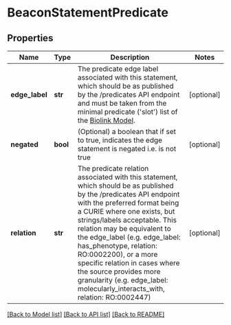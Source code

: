 # BeaconStatementPredicate

## Properties
Name | Type | Description | Notes
------------ | ------------- | ------------- | -------------
**edge_label** | **str** | The predicate edge label associated with this statement, which should be as published by the /predicates API endpoint and must be taken from the minimal predicate (&#39;slot&#39;) list of the [Biolink Model](https://biolink.github.io/biolink-model).  | [optional] 
**negated** | **bool** | (Optional) a boolean that if set to true, indicates the  edge statement is negated i.e. is not true  | [optional] 
**relation** | **str** | The predicate relation associated with this statement, which should be as published by the /predicates API endpoint with the preferred format being a CURIE where one exists, but strings/labels acceptable. This relation may be equivalent to the edge_label (e.g. edge_label: has_phenotype, relation: RO:0002200), or a more specific relation in cases where the source provides more granularity (e.g. edge_label: molecularly_interacts_with, relation: RO:0002447) | [optional] 

[[Back to Model list]](../README.md#documentation-for-models) [[Back to API list]](../README.md#documentation-for-api-endpoints) [[Back to README]](../README.md)


